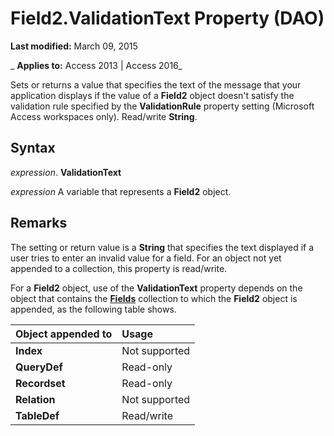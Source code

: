 
# Field2.ValidationText Property (DAO)

 **Last modified:** March 09, 2015

 _ **Applies to:** Access 2013 | Access 2016_

Sets or returns a value that specifies the text of the message that your application displays if the value of a  **Field2** object doesn't satisfy the validation rule specified by the **ValidationRule** property setting (Microsoft Access workspaces only). Read/write **String**.


## Syntax

 _expression_. **ValidationText**

 _expression_ A variable that represents a **Field2** object.


## Remarks

The setting or return value is a  **String** that specifies the text displayed if a user tries to enter an invalid value for a field. For an object not yet appended to a collection, this property is read/write.

For a  **Field2** object, use of the **ValidationText** property depends on the object that contains the **[Fields](4be3ba07-20c1-d958-c1b8-7dd8b4731f60.md)** collection to which the **Field2** object is appended, as the following table shows.



|**Object appended to**|**Usage**|
|:-----|:-----|
|**Index**|Not supported|
|**QueryDef**|Read-only|
|**Recordset**|Read-only|
|**Relation**|Not supported|
|**TableDef**|Read/write|
